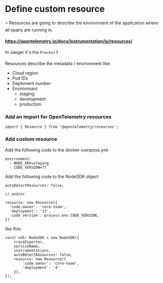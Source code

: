 # Define custom resource

⭐ Resources are going to describe the environment of the application where all spans are running in.

#### https://opentelemetry.io/docs/instrumentation/js/resources/

In Jaeger it´s the ``Process`` ❗

Resources describe the metadata / environment like:
- Cloud region
- Pod IDs
- Deploment number
- Environmant
  - staging
  - development
  - production

### Add an import for OpenTelemetry resources
```
import { Resource } from '@opentelemetry/resources';
```

### Add custom resource
Add the following code to the docker-compose.yml
```
environment:
  - NODE_ENV=staging
  - CODE_VERSION=77
```

Add the following code to the NodeSDK object

```
autoDetectResources: false,

// and/or 

resource: new Resource({
  'code.owner': 'core-team',
  'deployment': '13',
  'code_version': process.env.CODE_VERSION,
})
```

like this:

```
const sdk: NodeSDK = new NodeSDK({
    traceExporter,
    serviceName,
    instrumentations,
    autoDetectResources: false,
    resource: new Resource({
        'code.owner': 'core-team',
        'deployment': '4'
    }),
});
```
